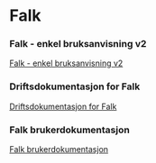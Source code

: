 # Falk

### Falk - enkel bruksanvisning v2
[Falk - enkel bruksanvisning v2](Falk%20-%20enkel%20bruksanvisning%20v2)

### Driftsdokumentasjon for Falk
[Driftsdokumentasjon for Falk](Driftsdokumentasjon%20for%20Falk)

### Falk brukerdokumentasjon
[Falk brukerdokumentasjon](Falk%20brukerdokumentasjon)
